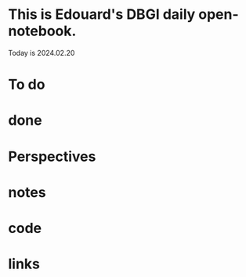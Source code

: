 
# This is Edouard's DBGI daily open-notebook.

Today is 2024.02.20

# To do

# done

# Perspectives

# notes

# code

# links

